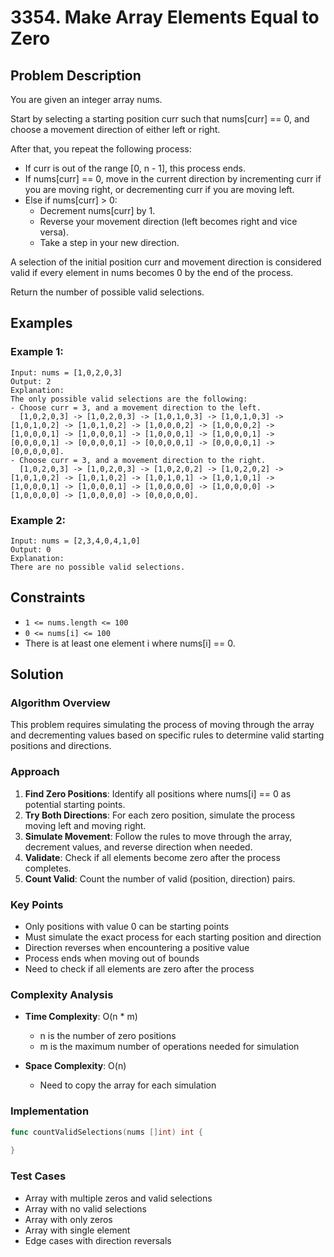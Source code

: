 # 3354. Make Array Elements Equal to Zero

## Problem Description

You are given an integer array nums.

Start by selecting a starting position curr such that nums[curr] == 0, and choose a movement direction of either left or right.

After that, you repeat the following process:

- If curr is out of the range [0, n - 1], this process ends.
- If nums[curr] == 0, move in the current direction by incrementing curr if you are moving right, or decrementing curr if you are moving left.
- Else if nums[curr] > 0:
  - Decrement nums[curr] by 1.
  - Reverse your movement direction (left becomes right and vice versa).
  - Take a step in your new direction.

A selection of the initial position curr and movement direction is considered valid if every element in nums becomes 0 by the end of the process.

Return the number of possible valid selections.

## Examples

### Example 1:
```
Input: nums = [1,0,2,0,3]
Output: 2
Explanation:
The only possible valid selections are the following:
- Choose curr = 3, and a movement direction to the left.
  [1,0,2,0,3] -> [1,0,2,0,3] -> [1,0,1,0,3] -> [1,0,1,0,3] -> [1,0,1,0,2] -> [1,0,1,0,2] -> [1,0,0,0,2] -> [1,0,0,0,2] -> [1,0,0,0,1] -> [1,0,0,0,1] -> [1,0,0,0,1] -> [1,0,0,0,1] -> [0,0,0,0,1] -> [0,0,0,0,1] -> [0,0,0,0,1] -> [0,0,0,0,1] -> [0,0,0,0,0].
- Choose curr = 3, and a movement direction to the right.
  [1,0,2,0,3] -> [1,0,2,0,3] -> [1,0,2,0,2] -> [1,0,2,0,2] -> [1,0,1,0,2] -> [1,0,1,0,2] -> [1,0,1,0,1] -> [1,0,1,0,1] -> [1,0,0,0,1] -> [1,0,0,0,1] -> [1,0,0,0,0] -> [1,0,0,0,0] -> [1,0,0,0,0] -> [1,0,0,0,0] -> [0,0,0,0,0].
```

### Example 2:
```
Input: nums = [2,3,4,0,4,1,0]
Output: 0
Explanation:
There are no possible valid selections.
```

## Constraints

- `1 <= nums.length <= 100`
- `0 <= nums[i] <= 100`
- There is at least one element i where nums[i] == 0.

## Solution

### Algorithm Overview

This problem requires simulating the process of moving through the array and decrementing values based on specific rules to determine valid starting positions and directions.

### Approach

1. **Find Zero Positions**: Identify all positions where nums[i] == 0 as potential starting points.
2. **Try Both Directions**: For each zero position, simulate the process moving left and moving right.
3. **Simulate Movement**: Follow the rules to move through the array, decrement values, and reverse direction when needed.
4. **Validate**: Check if all elements become zero after the process completes.
5. **Count Valid**: Count the number of valid (position, direction) pairs.

### Key Points

- Only positions with value 0 can be starting points
- Must simulate the exact process for each starting position and direction
- Direction reverses when encountering a positive value
- Process ends when moving out of bounds
- Need to check if all elements are zero after the process

### Complexity Analysis

- **Time Complexity**: O(n * m)
  - n is the number of zero positions
  - m is the maximum number of operations needed for simulation

- **Space Complexity**: O(n)
  - Need to copy the array for each simulation

### Implementation

```go
func countValidSelections(nums []int) int {
	
}
```

### Test Cases

- Array with multiple zeros and valid selections
- Array with no valid selections
- Array with only zeros
- Array with single element
- Edge cases with direction reversals

